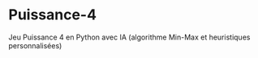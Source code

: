 # Puissance-4
Jeu Puissance 4 en Python avec IA (algorithme Min-Max et heuristiques personnalisées)
